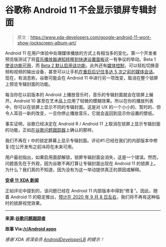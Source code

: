 # 谷歌称 Android 11 不会显示锁屏专辑封面

> 原文：<https://www.xda-developers.com/google-android-11-wont-show-lockscreen-album-art/>

Android 11 在用户体验中处理媒体播放的方式上有相当多的变化。第一个开发者预览版测试了将[音乐播放器通知转移到快速设置面板](https://www.xda-developers.com/android-11-music-player-quick-settings-panel/)这一有争议的举动。Beta 1 [使该功能可用](https://www.xda-developers.com/android-11-beta-1-rolled-out-early-some-google-pixel-4-users-whats-new-changes-features/)，而 [Beta 2 默认启用该功能](https://www.xda-developers.com/android-11-beta-2-new-features/)。此外还有[媒体控制](https://www.xda-developers.com/android-11-beta-1-update-live-google-pixel-2-3-3a-4-xl-device-controls-api-quick-settings-media-controls/)，可以轻松切换音频和视频的输出设备，甚至可以让手机[在重启后记住多达 5 次之前的媒体会话](https://www.xda-developers.com/android-11-media-controls/)。现在，有消息称，谷歌可能会在 Android 11 中进行另一项改变，取消在整个锁屏上预览专辑封面的功能。

每当你在以前版本的 Android 上播放音乐时，音乐的专辑封面就会在锁屏上展开。Android 10 甚至在艺术品上应用了轻微的模糊效果。所以在你的播放列表中，你可以在锁屏上显示不同的专辑封面。这是对 UX 的一个小小的、暂时的、但令人耳目一新的改变，一旦你停止播放音乐，它就会返回到显示你设置的壁纸。

事实证明，谷歌已经决定在 Android R / Android 11 上取消在锁屏上显示专辑封面的功能，正如[在谷歌问题跟踪器](https://issuetracker.google.com/issues/162000456#comment6)上确认的那样。

我们不再在 r 中的锁定屏幕上显示专辑封面。评论#1:已经在我们的内部版本中修复(在公开发布之前)&将在未来可用。

用户最初指出，如果启用面部解锁，锁屏专辑封面会消失，这是一个错误。然而，问题首先在于外观，因为谷歌不再打算让专辑封面出现在 Android 11 的锁屏上。为什么？我们真的不知道，因为没有为这一举动提供真正的原因或解释。

**[安卓 11 XDA 新闻](https://www.xda-developers.com/tag/android-11/)**

正如评论中提到的，该问题已经在 Android 11 内部版本中得到“修复”。因此，随着 Android 11 的稳定推出，[预计在 2020 年 9 月 8 日左右](https://www.xda-developers.com/stable-android-11-update-september-8th/)，我们将不再有这种临时的锁屏视觉效果。

* * *

**来源:[谷歌问题跟踪者](https://issuetracker.google.com/issues/162000456#comment6)**

**故事 Via:[/r/Android apps](https://www.reddit.com/r/androidapps/comments/i1ej83/google_we_no_longer_show_album_art_on_the_lock/)**

*感谢 XDA 资深会员 [AndroidDeveloperLB](https://forum.xda-developers.com/member.php?u=5798043) 的提示！*